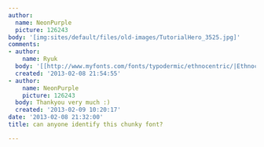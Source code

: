```yaml
---
author:
  name: NeonPurple
  picture: 126243
body: '[img:sites/default/files/old-images/TutorialHero_3525.jpg]'
comments:
- author:
    name: Ryuk
  body: '[[http://www.myfonts.com/fonts/typodermic/ethnocentric/|Ethnocentric]]'
  created: '2013-02-08 21:54:55'
- author:
    name: NeonPurple
    picture: 126243
  body: Thankyou very much :)
  created: '2013-02-09 10:20:17'
date: '2013-02-08 21:32:00'
title: can anyone identify this chunky font?

---
```

